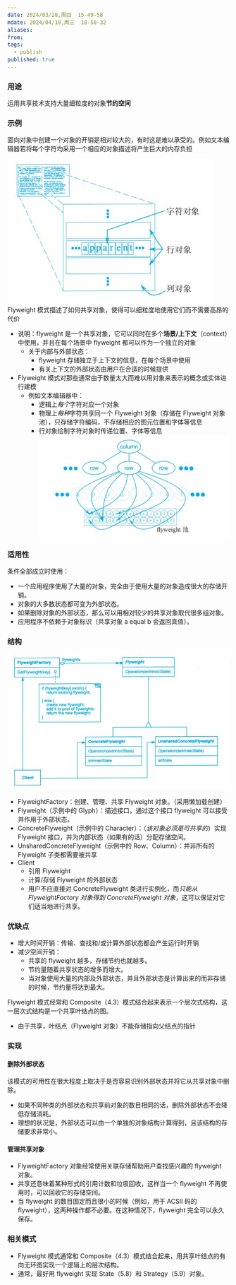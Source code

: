 ```yaml
---
date: 2024/03/28,周四  15-49-58
mdate: 2024/04/10,周三  18-58-32
aliases: 
from: 
tags:
  - publish
published: true
---
```



### 用途

运用共享技术支持大量细粒度的对象**节约空间**


### 示例

面向对象中创建一个对象的开销是相对较大的，有时这是难以承受的。例如文本编辑器若将每个字符均采用一个相应的对象描述将产生巨大的内存负担

![](./assets/%E3%80%8CHARD%E3%80%8D4.6-Flyweight-%E4%BA%AB%E5%85%83-%E7%BB%93%E6%9E%84%E5%9E%8B%E6%A8%A1%E5%BC%8F/image-2023-10-03_12-30-49-151.png)
Flyweight 模式描述了如何共享对象，使得可以细粒度地使用它们而不需要高昂的代价
- 说明：flyweight 是一个共享对象，它可以同时在多个**场景/上下文**（context）中使用，并且在每个场景中 flyweight 都可以作为一个独立的对象
	- 关于内部与外部状态：
		- flyweight 存储独立于上下文的信息，在每个场景中使用
		- 有关上下文的外部状态由用户在合适的时候提供
- Flyweight 模式对那些通常由于数量太大而难以用对象来表示的概念或实体进行建模
	- 例如文本编辑器中：
		- 逻辑上*每个*字符对应一个对象
		- 物理上*每种*字符共享同一个 Flyweight 对象（存储在 Flyweight 对象池），只存储字符编码，不存储相应的图元位置和字体等信息
		- 行对象绘制字符对象时传递位置、字体等信息
![](./assets/%E3%80%8CHARD%E3%80%8D4.6-Flyweight-%E4%BA%AB%E5%85%83-%E7%BB%93%E6%9E%84%E5%9E%8B%E6%A8%A1%E5%BC%8F/image-2023-10-03_12-42-29-654.png)

### 适用性

条件全部成立时使用：
- 一个应用程序使用了大量的对象，完全由于使用大量的对象造成很大的存储开销。
- 对象的大多数状态都可变为外部状态。
- 如果删除对象的外部状态，那么可以用相对较少的共享对象取代很多组对象。
- 应用程序不依赖于对象标识（共享对象 a equal b 会返回真值）。


### 结构

![](./assets/%E3%80%8CHARD%E3%80%8D4.6-Flyweight-%E4%BA%AB%E5%85%83-%E7%BB%93%E6%9E%84%E5%9E%8B%E6%A8%A1%E5%BC%8F/image-2023-10-03_12-45-43-193.png)

- FlyweightFactory：创建、管理、共享 Flyweight 对象。（采用懒加载创建）
- Flyweight（示例中的 Glyph）：描述接口，通过这个接口 flyweight 可以接受并作用于外部状态。
- ConcreteFlyweight（示例中的 Character）：（*该对象必须是可共享的*）实现 Flyweight 接口，并为内部状态（如果有的话）分配存储空间。
- UnsharedConcreteFlyweight（示例中的 Row、Column）：并非所有的 Flyweight 子类都需要被共享
- Client
	- 引用 Flyweight 
	- 计算/存储 Flyweight 的外部状态
	- 用户不应直接对 ConcreteFlyweight 类进行实例化，而*只能从 FlyweightFactory 对象得到 ConcreteFlyweight 对象*，这可以保证对它们适当地进行共享。


### 优缺点

- 增大时间开销：传输、查找和/或计算外部状态都会产生运行时开销
- 减少空间开销：
	- 共享的 flyweight 越多，存储节约也就越多。
	- 节约量随着共享状态的增多而增大。
	- 当对象使用大量的内部及外部状态，并且外部状态是计算出来的而非存储的时候，节约量将达到最大。

Flyweight 模式经常和 Composite（4.3）模式结合起来表示一个层次式结构，这一层次式结构是一个共享叶结点的图。
- 由于共享，叶结点（Flyweight 对象）不能存储指向父结点的指针

### 实现

#### 删除外部状态
该模式的可用性在很大程度上取决于是否容易识别外部状态并将它从共享对象中删除。
- 如果不同种类的外部状态和共享前对象的数目相同的话，删除外部状态不会降低存储消耗。
- 理想的状况是，外部状态可以由一个单独的对象结构计算得到，且该结构的存储要求非常小。

#### 管理共享对象

- FlyweightFactory 对象经常使用关联存储帮助用户查找感兴趣的 flyweight 对象。
- 共享还意味着某种形式的引用计数和垃圾回收，这样当一个 flyweight 不再使用时，可以回收它的存储空间。
- 当 flyweight 的数目固定而且很小的时候（例如，用于 ACSII 码的 flyweight），这两种操作都不必要。在这种情况下，flyweight 完全可以永久保存。


### 相关模式

- Flyweight 模式通常和 Composite（4.3）模式结合起来，用共享叶结点的有向无环图实现一个逻辑上的层次结构。
- 通常，最好用 flyweight 实现 State（5.8）和 Strategy（5.9）对象。